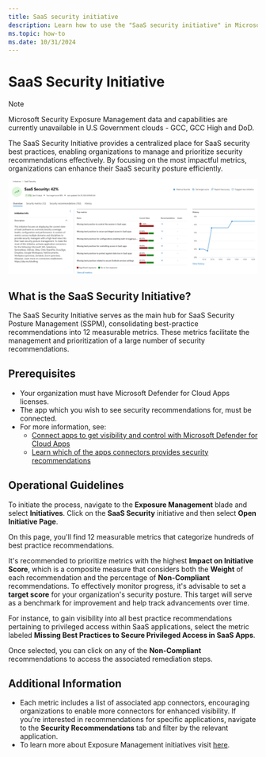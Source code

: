 ```yaml
---
title: SaaS security initiative
description: Learn how to use the "SaaS security initiative" in Microsoft XDR
ms.topic: how-to
ms.date: 10/31/2024
---
```

# SaaS Security Initiative

> [!NOTE]
> Microsoft Security Exposure Management data and capabilities are currently unavailable in U.S Government clouds - GCC, GCC High and DoD.

The SaaS Security Initiative provides a centralized place for SaaS security best practices, enabling organizations to manage and prioritize security recommendations effectively. By focusing on the most impactful metrics, organizations can enhance their SaaS security posture efficiently.

![Screenshot of the SaaS security initiative home page.](<media\saas-securty-initiative\screenshot-of-the-saas-security-initiative-home-page.png>)

## What is the SaaS Security Initiative?

The SaaS Security Initiative serves as the main hub for SaaS Security Posture Management (SSPM), consolidating best-practice recommendations into 12 measurable metrics. These metrics facilitate the management and prioritization of a large number of security recommendations.

## Prerequisites

- Your organization must have Microsoft Defender for Cloud Apps licenses.
- The app which you wish to see security recommendations for, must be connected.
- For more information, see:
  - [Connect apps to get visibility and control with Microsoft Defender for Cloud Apps](enable-instant-visibility-protection-and-governance-actions-for-your-apps.md)
  - [Learn which of the apps connectors provides security recommendations ](enable-instant-visibility-protection-and-governance-actions-for-your-apps.md#user-app-governance-and-security-configuration-visibility)

## Operational Guidelines

To initiate the process, navigate to the **Exposure Management** blade and select **Initiatives**. Click on the **SaaS Security** initiative and then select **Open Initiative Page**.

On this page, you'll find 12 measurable metrics that categorize hundreds of best practice recommendations.

It's recommended to prioritize metrics with the highest **Impact on Initiative Score**, which is a composite measure that considers both the **Weight** of each recommendation and the percentage of **Non-Compliant** recommendations. To effectively monitor progress, it's advisable to set a **target score** for your organization's security posture. This target will serve as a benchmark for improvement and help track advancements over time.

For instance, to gain visibility into all best practice recommendations pertaining to privileged access within SaaS applications, select the metric labeled **Missing Best Practices to Secure Privileged Access in SaaS Apps**.

Once selected, you can click on any of the **Non-Compliant** recommendations to access the associated remediation steps.

## Additional Information

- Each metric includes a list of associated app connectors, encouraging organizations to enable more connectors for enhanced visibility. If you're interested in recommendations for specific applications, navigate to the **Security Recommendations** tab and filter by the relevant application.
- To learn more about Exposure Management initiatives visit [here](/security-exposure-management/initiatives).
